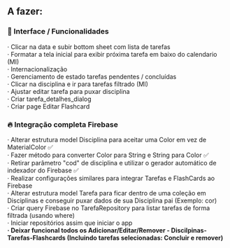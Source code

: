 ## A fazer:

### 📝 Interface / Funcionalidades

· Clicar na data e subir bottom sheet com lista de tarefas  
· Formatar a tela inicial para exibir próxima tarefa em baixo do calendario (MI)  
· Internacionalização   
· Gerenciamento de estado tarefas pendentes / concluídas  
· Clicar na disciplina e ir para tarefas filtrado (MI)  
· Ajustar editar tarefa para puxar disciplina   
· Criar tarefa_detalhes_dialog  
· Criar page Editar Flashcard   

### :fire: Integração completa Firebase   
· Alterar estrutura model Disciplina para aceitar uma Color em vez de MaterialColor :white_check_mark:   
· Fazer método para converter Color para String e String para Color :white_check_mark:   
· Retirar parâmetro "cod" de disciplina e utilizar o gerador automático de indexador do Firebase :white_check_mark:   
· Realizar configurações similares para integrar Tarefas e FlashCards ao Firebase   
· Alterar estrutura model Tarefa para ficar dentro de uma coleção em Disciplinas e conseguir puxar dados de sua Disciplina pai (Exemplo: cor)    
· Criar query Firebase no TarefaRepository para listar tarefas de forma filtrada (usando where)   
· Iniciar repositórios assim que iniciar o app   
**· Deixar funcional todos os Adicionar/Editar/Remover - Discilpinas-Tarefas-Flashcards (Incluindo tarefas selecionadas: Concluir e remover)**
